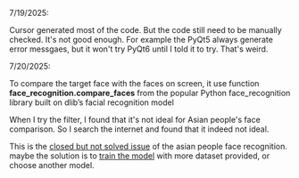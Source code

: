 7/19/2025:

Cursor generated most of the code. But the code still need to be manually checked. It's not good enough. For example the PyQt5 always generate error messgaes, but it won't try PyQt6 until I told it to try. That's weird.

7/20/2025:

To compare the target face with the faces on screen, it use function **face_recognition.compare_faces** from the popular Python face_recognition library built on dlib’s facial recognition model

When I try the filter, I found that it's not ideal for Asian people's face comparison. So I search the internet and found that it indeed not ideal. 

This is the [closed but not solved issue](https://github.com/davisking/dlib/issues/1407) of the asian people face recognition. maybe the solution is to [train the model](https://dlib.net/dnn_metric_learning_on_images_ex.cpp.html) with more dataset provided, or choose another model.
